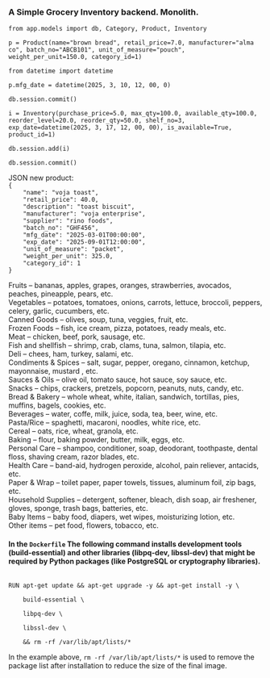 <h3>A Simple Grocery Inventory backend. Monolith.</h3>

<p>

`from app.models import db, Category, Product, Inventory`

`p = Product(name="brown bread", retail_price=7.0, manufacturer="alma co", batch_no="ABCB101", unit_of_measure="pouch", weight_per_unit=150.0, category_id=1)`

`from datetime import datetime`

`p.mfg_date = datetime(2025, 3, 10, 12, 00, 0)`

`db.session.commit()`

`i = Inventory(purchase_price=5.0, max_qty=100.0, available_qty=100.0, reorder_level=20.0, reorder_qty=50.0, shelf_no=3, exp_date=datetime(2025, 3, 17, 12, 00, 00), is_available=True, product_id=1)`

`db.session.add(i)`

`db.session.commit()`

</p>

<p>
JSON new product:
<code>
{
	"name": "voja toast",
	"retail_price": 40.0,
	"description": "toast biscuit",
	"manufacturer": "voja enterprise",
	"supplier": "rino foods",
	"batch_no": "GHF456",
	"mfg_date": "2025-03-01T00:00:00",
	"exp_date": "2025-09-01T12:00:00",
	"unit_of_measure": "packet",
	"weight_per_unit": 325.0,
	"category_id": 1
}
</code>
</p>

<p>
Fruits – bananas, apples, grapes, oranges, strawberries, avocados, peaches, pineapple, pears, etc. </br>
Vegetables – potatoes, tomatoes, onions, carrots, lettuce, broccoli, peppers, celery, garlic, cucumbers, etc.</br>
Canned Goods – olives, soup, tuna, veggies, fruit, etc.</br>
Frozen Foods – fish, ice cream, pizza, potatoes, ready meals, etc.</br>
Meat – chicken, beef, pork, sausage, etc.</br>
Fish and shellfish – shrimp, crab, clams, tuna, salmon, tilapia, etc.</br>
Deli – chees, ham, turkey, salami, etc.</br>
Condiments & Spices – salt, sugar, pepper, oregano, cinnamon, ketchup, mayonnaise, mustard , etc.</br>
Sauces & Oils – olive oil, tomato sauce, hot sauce, soy sauce, etc.</br>
Snacks – chips, crackers, pretzels, popcorn, peanuts, nuts, candy, etc.</br>
Bread & Bakery – whole wheat, white, italian, sandwich, tortillas, pies, muffins, bagels, cookies, etc.</br>
Beverages – water, coffe, milk, juice, soda, tea, beer, wine, etc.</br>
Pasta/Rice – spaghetti, macaroni, noodles, white rice, etc.</br>
Cereal – oats, rice, wheat, granola, etc.</br>
Baking – flour, baking powder, butter, milk, eggs, etc.</br>
Personal Care – shampoo, conditioner, soap, deodorant, toothpaste, dental floss, shaving cream, razor blades, etc.</br>
Health Care – band-aid, hydrogen peroxide, alcohol, pain reliever, antacids, etc.</br>
Paper & Wrap – toilet paper, paper towels, tissues, aluminum foil, zip bags, etc.</br>
Household Supplies – detergent, softener, bleach, dish soap, air freshener, gloves, sponge, trash bags, batteries, etc.</br>
Baby Items – baby food, diapers, wet wipes, moisturizing lotion, etc.</br>
Other items – pet food, flowers, tobacco, etc.</br>
</p>

<h4>
In the <code>Dockerfile</code> The following command installs development tools (build-essential) and other libraries (libpq-dev, libssl-dev) that might be required by Python packages (like PostgreSQL or cryptography libraries).
</h4>
<code>
RUN apt-get update && apt-get upgrade -y && apt-get install -y \ </br>
    build-essential \ </br>
    libpq-dev \ </br>
    libssl-dev \ </br>
    && rm -rf /var/lib/apt/lists/*
</code>
</p>
In the example above, <code>rm -rf /var/lib/apt/lists/*</code> is used to remove the package list after installation to reduce the size of the final image.
</p>
